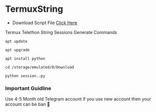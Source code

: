 # TermuxString

- Download Script File [Click Here](https://github.com/Al3x-GitHub/TermuxString/releases/download/V0.2/session.py)

Termux Telethon String Sessions Generate Commands

```
apt update
```

```
apt upgrade
```

```
apt install python
```

```
cd /storage/emulated/0/Download
```

```
python session..py
```


### Important Guidline

Use 4-5 Month old Telegram account if you use new account then your account can be ban 🚫
